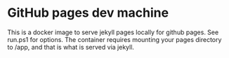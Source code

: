 # GitHub pages dev machine
This is a docker image to serve jekyll pages locally for github pages.
See run.ps1 for options.
The container requires mounting your pages directory to /app, and that is what is served via jekyll.

